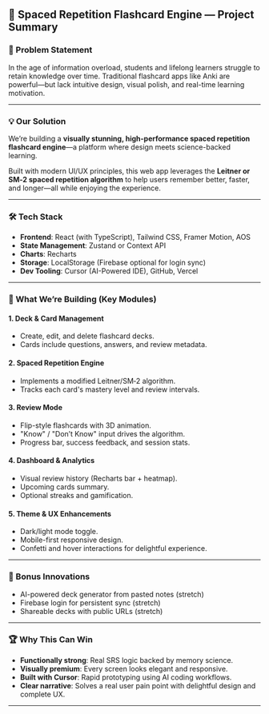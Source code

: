 ## 🧠 Spaced Repetition Flashcard Engine — Project Summary

### 🎯 Problem Statement

In the age of information overload, students and lifelong learners struggle to retain knowledge over time. Traditional flashcard apps like Anki are powerful—but lack intuitive design, visual polish, and real-time learning motivation.

---

### 💡 Our Solution

We’re building a **visually stunning, high-performance spaced repetition flashcard engine**—a platform where design meets science-backed learning.

Built with modern UI/UX principles, this web app leverages the **Leitner or SM‑2 spaced repetition algorithm** to help users remember better, faster, and longer—all while enjoying the experience.

---

### 🛠️ Tech Stack

* **Frontend**: React (with TypeScript), Tailwind CSS, Framer Motion, AOS
* **State Management**: Zustand or Context API
* **Charts**: Recharts
* **Storage**: LocalStorage (Firebase optional for login sync)
* **Dev Tooling**: Cursor (AI-Powered IDE), GitHub, Vercel

---

### 🔧 What We’re Building (Key Modules)

#### 1. **Deck & Card Management**

* Create, edit, and delete flashcard decks.
* Cards include questions, answers, and review metadata.

#### 2. **Spaced Repetition Engine**

* Implements a modified Leitner/SM‑2 algorithm.
* Tracks each card's mastery level and review intervals.

#### 3. **Review Mode**

* Flip-style flashcards with 3D animation.
* "Know" / "Don’t Know" input drives the algorithm.
* Progress bar, success feedback, and session stats.

#### 4. **Dashboard & Analytics**

* Visual review history (Recharts bar + heatmap).
* Upcoming cards summary.
* Optional streaks and gamification.

#### 5. **Theme & UX Enhancements**

* Dark/light mode toggle.
* Mobile-first responsive design.
* Confetti and hover interactions for delightful experience.

---

### 🧩 Bonus Innovations

* AI-powered deck generator from pasted notes (stretch)
* Firebase login for persistent sync (stretch)
* Shareable decks with public URLs (stretch)

---

### 🏆 Why This Can Win

* **Functionally strong**: Real SRS logic backed by memory science.
* **Visually premium**: Every screen looks elegant and responsive.
* **Built with Cursor**: Rapid prototyping using AI coding workflows.
* **Clear narrative**: Solves a real user pain point with delightful design and complete UX.

---